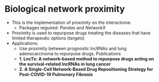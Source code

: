 # Biological network proximity
*  This is the implementation of proximity on the interactome.
   *  Packages reguired: *Pandas* and *NetworkX*   
*  Proximity is used to repurpose drugs treating the diseases that have limited therapeutic options (targets) 
*  Applications: 
   *  Use proximity between prognostic lncRNAs and lung adenocarcinoma to repurpose drugs. Publications
   *  **1. LncTx: A network-based method to repurpose drugs acting on the survival-related lncRNAs in lung cancer**
   *  **2. A Single-Cell Network-Based Drug Repositioning Strategy for Post-COVID-19 Pulmonary Fibrosis** 
